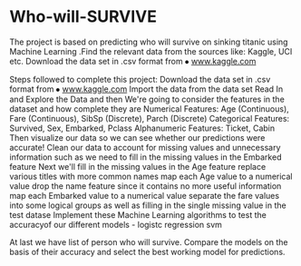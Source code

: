 # Who-will-SURVIVE

The project is based on predicting who will survive on sinking titanic using  Machine Learning .Find the relevant data from the sources like: Kaggle, UCI etc. Download the data set in .csv format from ⦁ www.kaggle.com


Steps followed to complete this project:
 Download the data set in .csv format from ⦁	www.kaggle.com
 Import the data from the data set
 Read In and Explore the Data and then
 We're going to consider the features in the dataset and how complete they are 
     Numerical Features: Age (Continuous), Fare (Continuous), SibSp (Discrete), Parch (Discrete)
     Categorical Features: Survived, Sex, Embarked, Pclass
     Alphanumeric Features: Ticket, Cabin
Then visualize our data so we can see whether our predictions were accurate!
Clean our data to account for missing values and unnecessary information such as
we need to fill in the missing values in the Embarked feature
Next we'll fill in the missing values in the Age feature
replace various titles with more common names
map each Age value to a numerical value
drop the name feature since it contains no more useful information
map each Embarked value to a numerical value
separate the fare values into some logical groups as well as filling in the single missing value in the test datase
Implement these Machine Learning algorithms to test the accuracyof our different models -
logistc regression 
svm

At last we have list of person who will survive. Compare  the models  on the basis of their accuracy and select the best working model for predictions.
